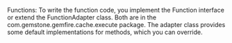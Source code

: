 Functions:
To write the function code, you implement the Function interface or extend the FunctionAdapter class. Both are in the com.gemstone.gemfire.cache.execute package.
The adapter class provides some default implementations for methods, which you can override.